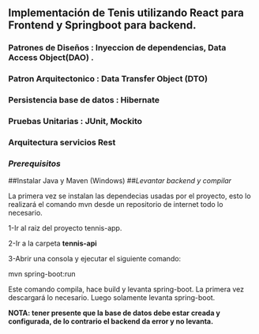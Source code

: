 ##  Implementación  de Tenis  utilizando React para Frontend y Springboot para backend.
### Patrones de Diseños : Inyeccion de dependencias, Data Access Object(DAO) .
### Patron Arquitectonico : Data Transfer Object (DTO)
### Persistencia base de datos : Hibernate
### Pruebas Unitarias : JUnit, Mockito
### Arquitectura servicios Rest


### *Prerequisitos*
##Instalar Java y Maven (Windows)
##*Levantar backend y compilar*

La primera vez se instalan las dependecias usadas por el proyecto, esto lo realizará el comando mvn desde un repositorio de internet todo lo necesario.

1-Ir al raiz del proyecto tennis-app.

2-Ir a la carpeta **tennis-api**

3-Abrir una consola y ejecutar el siguiente comando:

mvn spring-boot:run

Este comando compila, hace build y levanta spring-boot. La primera vez descargará lo necesario. Luego solamente levanta spring-boot.

**NOTA: tener presente que la base de datos debe estar creada y configurada, de lo contrario el backend da error y no levanta.**





